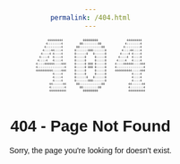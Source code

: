 ```yaml
---
permalink: /404.html
---
```


<!DOCTYPE html>
<html lang="en">
<head>
  <meta charset="UTF-8">
  <meta name="viewport" content="width=device-width, initial-scale=1.0">
  <title>404 - Page Not Found</title>
  <style>
    body {
      font-family: Arial, sans-serif;
      text-align: center;
    }
    .cat {
      font-size: 5px;
    }
  </style>
</head>
<body>
  <div class="cat">
    <pre>
       444444444            000000000                 444444444  
      4::::::::4          00:::::::::00              4::::::::4  
     4:::::::::4        00:::::::::::::00           4:::::::::4  
    4::::44::::4       0:::::::000:::::::0         4::::44::::4  
   4::::4 4::::4       0::::::0   0::::::0        4::::4 4::::4  
  4::::4  4::::4       0:::::0     0:::::0       4::::4  4::::4  
 4::::4   4::::4       0:::::0     0:::::0      4::::4   4::::4  
4::::444444::::444     0:::::0 000 0:::::0     4::::444444::::444
4::::::::::::::::4     0:::::0 000 0:::::0     4::::::::::::::::4
4444444444:::::444     0:::::0     0:::::0     4444444444:::::444
          4::::4       0:::::0     0:::::0               4::::4  
          4::::4       0::::::0   0::::::0               4::::4  
          4::::4       0:::::::000:::::::0               4::::4  
        44::::::44      00:::::::::::::00              44::::::44
        4::::::::4        00:::::::::00                4::::::::4
        4444444444          000000000                  4444444444
    </pre>
  </div>
  <h1>404 - Page Not Found</h1>
  <p>Sorry, the page you're looking for doesn't exist.</p>
</body>
</html>
